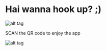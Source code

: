 Hai wanna hook up? ;)
======

![alt tag](https://pbs.twimg.com/profile_images/378800000822867536/3f5a00acf72df93528b6bb7cd0a4fd0c.jpeg)

SCAN the QR code to enjoy the app


![alt tag](https://db.tt/TziBDLgu)
